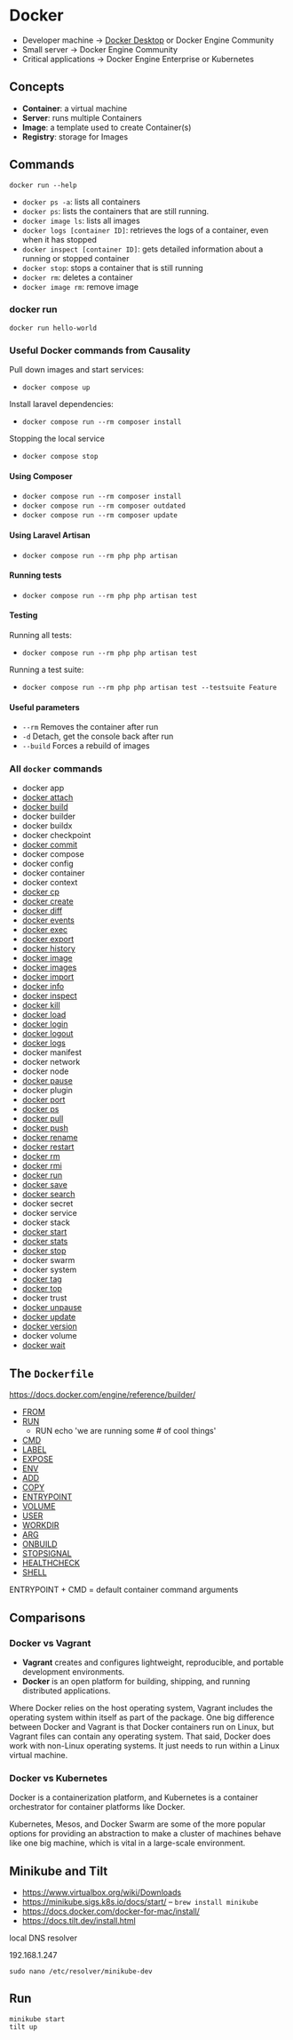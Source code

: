 # Docker

- Developer machine → [Docker Desktop](https://www.docker.com/products/docker-desktop) or Docker Engine Community
- Small server → Docker Engine Community
- Critical applications → Docker Engine Enterprise or Kubernetes


## Concepts

- **Container**: a virtual machine
- **Server**: runs multiple Containers
- **Image**: a template used to create Container(s)
- **Registry**: storage for Images


## Commands

	docker run --help

- `docker ps -a`: lists all containers
- `docker ps`: lists the containers that are still running.
- `docker image ls`: lists all images
- `docker logs [container ID]`: retrieves the logs of a container, even when it has stopped
- `docker inspect [container ID]`: gets detailed information about a running or stopped container
- `docker stop`: stops a container that is still running
- `docker rm`: deletes a container
- `docker image rm`: remove image

### docker run

	docker run hello-world

### Useful Docker commands from Causality

Pull down images and start services:
- `docker compose up`

Install laravel dependencies:
- `docker compose run --rm composer install`

Stopping the local service
- `docker compose stop`

#### Using Composer

- `docker compose run --rm composer install`
- `docker compose run --rm composer outdated`
- `docker compose run --rm composer update`

#### Using Laravel Artisan

- `docker compose run --rm php php artisan`

#### Running tests

- `docker compose run --rm php php artisan test`

#### Testing

Running all tests:
- `docker compose run --rm php php artisan test`

Running a test suite:
- `docker compose run --rm php php artisan test --testsuite Feature`

#### Useful parameters

- `--rm` Removes the container after run
- `-d` Detach, get the console back after run
- `--build` Forces a rebuild of images

### All `docker` commands

- docker app
- [docker attach](https://docs.docker.com/engine/reference/commandline/attach/)
- [docker build](https://docs.docker.com/engine/reference/commandline/build/)
- docker builder
- docker buildx
- docker checkpoint
- [docker commit](https://docs.docker.com/engine/reference/commandline/commit/)
- docker compose
- docker config
- docker container
- docker context
- [docker cp](https://docs.docker.com/engine/reference/commandline/cp/)
- [docker create](https://docs.docker.com/engine/reference/commandline/create/)
- [docker diff](https://docs.docker.com/engine/reference/commandline/diff/)
- [docker events](https://docs.docker.com/engine/reference/commandline/events/)
- [docker exec](https://docs.docker.com/engine/reference/commandline/exec/)
- [docker export](https://docs.docker.com/engine/reference/commandline/export/)
- [docker history](https://docs.docker.com/engine/reference/commandline/history/)
- [docker image](https://docs.docker.com/engine/reference/commandline/image/)
- [docker images](https://docs.docker.com/engine/reference/commandline/images/)
- [docker import](https://docs.docker.com/engine/reference/commandline/import/)
- [docker info](https://docs.docker.com/engine/reference/commandline/info/)
- [docker inspect](https://docs.docker.com/engine/reference/commandline/inspect/)
- [docker kill](https://docs.docker.com/engine/reference/commandline/kill/)
- [docker load](https://docs.docker.com/engine/reference/commandline/load/)
- [docker login](https://docs.docker.com/engine/reference/commandline/login/)
- [docker logout](https://docs.docker.com/engine/reference/commandline/logout/)
- [docker logs](https://docs.docker.com/engine/reference/commandline/logs/)
- docker manifest
- docker network
- docker node
- [docker pause](https://docs.docker.com/engine/reference/commandline/pause/)
- docker plugin
- [docker port](https://docs.docker.com/engine/reference/commandline/port/)
- [docker ps](https://docs.docker.com/engine/reference/commandline/ps/)
- [docker pull](https://docs.docker.com/engine/reference/commandline/pull/)
- [docker push](https://docs.docker.com/engine/reference/commandline/push/)
- [docker rename](https://docs.docker.com/engine/reference/commandline/rename/)
- [docker restart](https://docs.docker.com/engine/reference/commandline/restart/)
- [docker rm](https://docs.docker.com/engine/reference/commandline/rm/)
- [docker rmi](https://docs.docker.com/engine/reference/commandline/rmi/)
- [docker run](https://docs.docker.com/engine/reference/commandline/run/)
- [docker save](https://docs.docker.com/engine/reference/commandline/save/)
- [docker search](https://docs.docker.com/engine/reference/commandline/search/)
- docker secret
- docker service
- docker stack
- [docker start](https://docs.docker.com/engine/reference/commandline/start/)
- [docker stats](https://docs.docker.com/engine/reference/commandline/stats/)
- [docker stop](https://docs.docker.com/engine/reference/commandline/stop/)
- docker swarm
- docker system
- [docker tag](https://docs.docker.com/engine/reference/commandline/tag/)
- [docker top](https://docs.docker.com/engine/reference/commandline/top/)
- docker trust
- [docker unpause](https://docs.docker.com/engine/reference/commandline/unpause/)
- [docker update](https://docs.docker.com/engine/reference/commandline/update/)
- [docker version](https://docs.docker.com/engine/reference/commandline/version/)
- docker volume
- [docker wait](https://docs.docker.com/engine/reference/commandline/wait/)


## The `Dockerfile`

https://docs.docker.com/engine/reference/builder/

- [FROM](https://docs.docker.com/engine/reference/builder/#from)
- [RUN](https://docs.docker.com/engine/reference/builder/#run)
	- RUN echo 'we are running some # of cool things'
- [CMD](https://docs.docker.com/engine/reference/builder/#cmd)
- [LABEL](https://docs.docker.com/engine/reference/builder/#label)
- [EXPOSE](https://docs.docker.com/engine/reference/builder/#expose)
- [ENV](https://docs.docker.com/engine/reference/builder/#env)
- [ADD](https://docs.docker.com/engine/reference/builder/#add)
- [COPY](https://docs.docker.com/engine/reference/builder/#copy)
- [ENTRYPOINT](https://docs.docker.com/engine/reference/builder/#entrypoint)
- [VOLUME](https://docs.docker.com/engine/reference/builder/#volume)
- [USER](https://docs.docker.com/engine/reference/builder/#user)
- [WORKDIR](https://docs.docker.com/engine/reference/builder/#workdir)
- [ARG](https://docs.docker.com/engine/reference/builder/#arg)
- [ONBUILD](https://docs.docker.com/engine/reference/builder/#onbuild)
- [STOPSIGNAL](https://docs.docker.com/engine/reference/builder/#stopsignal)
- [HEALTHCHECK](https://docs.docker.com/engine/reference/builder/#healthcheck)
- [SHELL](https://docs.docker.com/engine/reference/builder/#shell)

ENTRYPOINT + CMD = default container command arguments


## Comparisons

### Docker vs Vagrant

- **Vagrant** creates and configures lightweight, reproducible, and portable development environments.
- **Docker** is an open platform for building, shipping, and running distributed applications.

Where Docker relies on the host operating system, Vagrant includes the operating system within itself as part of the package. One big difference between Docker and Vagrant is that Docker containers run on Linux, but Vagrant files can contain any operating system. That said, Docker does work with non-Linux operating systems. It just needs to run within a Linux virtual machine.

### Docker vs Kubernetes

Docker is a containerization platform, and Kubernetes is a container orchestrator for container platforms like Docker.

Kubernetes, Mesos, and Docker Swarm are some of the more popular options for providing an abstraction to make a cluster of machines behave like one big machine, which is vital in a large-scale environment.


## Minikube and Tilt

- https://www.virtualbox.org/wiki/Downloads
- https://minikube.sigs.k8s.io/docs/start/ – `brew install minikube`
- https://docs.docker.com/docker-for-mac/install/
- https://docs.tilt.dev/install.html

local DNS resolver

192.168.1.247

	sudo nano /etc/resolver/minikube-dev


## Run

	minikube start
	tilt up
